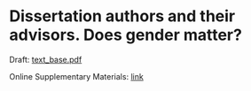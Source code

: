 # Dissertation authors and their advisors. Does gender matter?

Draft: [text_base.pdf](https://github.com/hellche/homophily/blob/main/text_base.pdf)

Online Supplementary Materials: [link](https://hellche.github.io/homophily/)
